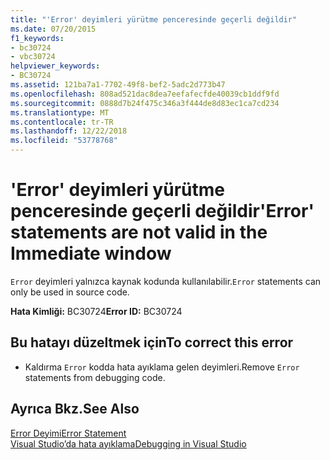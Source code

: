 ```yaml
---
title: "'Error' deyimleri yürütme penceresinde geçerli değildir"
ms.date: 07/20/2015
f1_keywords:
- bc30724
- vbc30724
helpviewer_keywords:
- BC30724
ms.assetid: 121ba7a1-7702-49f8-bef2-5adc2d773b47
ms.openlocfilehash: 808ad521dac8dea7eefafecfde40039cb1ddf9fd
ms.sourcegitcommit: 0888d7b24f475c346a3f444de8d83ec1ca7cd234
ms.translationtype: MT
ms.contentlocale: tr-TR
ms.lasthandoff: 12/22/2018
ms.locfileid: "53778768"
---
```

# <a name="error-statements-are-not-valid-in-the-immediate-window"></a><span data-ttu-id="38fe7-102">'Error' deyimleri yürütme penceresinde geçerli değildir</span><span class="sxs-lookup"><span data-stu-id="38fe7-102">'Error' statements are not valid in the Immediate window</span></span>
<span data-ttu-id="38fe7-103">`Error` deyimleri yalnızca kaynak kodunda kullanılabilir.</span><span class="sxs-lookup"><span data-stu-id="38fe7-103">`Error` statements can only be used in source code.</span></span>  
  
 <span data-ttu-id="38fe7-104">**Hata Kimliği:** BC30724</span><span class="sxs-lookup"><span data-stu-id="38fe7-104">**Error ID:** BC30724</span></span>  
  
## <a name="to-correct-this-error"></a><span data-ttu-id="38fe7-105">Bu hatayı düzeltmek için</span><span class="sxs-lookup"><span data-stu-id="38fe7-105">To correct this error</span></span>  
  
-   <span data-ttu-id="38fe7-106">Kaldırma `Error` kodda hata ayıklama gelen deyimleri.</span><span class="sxs-lookup"><span data-stu-id="38fe7-106">Remove `Error` statements from debugging code.</span></span>  
  
## <a name="see-also"></a><span data-ttu-id="38fe7-107">Ayrıca Bkz.</span><span class="sxs-lookup"><span data-stu-id="38fe7-107">See Also</span></span>  
 [<span data-ttu-id="38fe7-108">Error Deyimi</span><span class="sxs-lookup"><span data-stu-id="38fe7-108">Error Statement</span></span>](../../visual-basic/language-reference/statements/error-statement.md)  
 [<span data-ttu-id="38fe7-109">Visual Studio’da hata ayıklama</span><span class="sxs-lookup"><span data-stu-id="38fe7-109">Debugging in Visual Studio</span></span>](/visualstudio/debugger/debugging-in-visual-studio)
